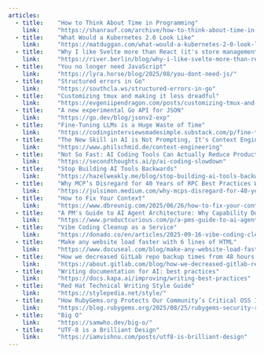 ```yaml
---
articles:
  - title:    "How to Think About Time in Programming"
    link:     "https://shanrauf.com/archive/how-to-think-about-time-in-programming"
  - title:    "What Would a Kubernetes 2.0 Look Like"
    link:     "https://matduggan.com/what-would-a-kubernetes-2-0-look-like/"
  - title:    "Why I like Svelte more than React (it's store management)"
    link:     "https://river.berlin/blog/why-i-like-svelte-more-than-react/"
  - title:    "You no longer need JavaScript"
    link:     "https://lyra.horse/blog/2025/08/you-dont-need-js/"
  - title:    "Structured errors in Go"
    link:     "https://southcla.ws/structured-errors-in-go"
  - title:    "Customizing tmux and making it less dreadful"
    link:     "https://evgeniipendragon.com/posts/customizing-tmux-and-making-it-less-dreadful/"
  - title:    "A new experimental Go API for JSON"
    link:     "https://go.dev/blog/jsonv2-exp"
  - title:    "Fine-Tuning LLMs is a Huge Waste of Time"
    link:     "https://codinginterviewsmadesimple.substack.com/p/fine-tuning-llms-is-a-huge-waste"
  - title:    "The New Skill in AI is Not Prompting, It's Context Engineering"
    link:     "https://www.philschmid.de/context-engineering"
  - title:    "Not So Fast: AI Coding Tools Can Actually Reduce Productivity"
    link:     "https://secondthoughts.ai/p/ai-coding-slowdown"
  - title:    "Stop Building AI Tools Backwards"
    link:     "https://hazelweakly.me/blog/stop-building-ai-tools-backwards/"
  - title:    "Why MCP’s Disregard for 40 Years of RPC Best Practices Will Burn Enterprises"
    link:     "https://julsimon.medium.com/why-mcps-disregard-for-40-years-of-rpc-best-practices-will-burn-enterprises-8ef85ce5bc9b"
  - title:    "How to Fix Your Context"
    link:     "https://www.dbreunig.com/2025/06/26/how-to-fix-your-context.html"
  - title:    "A PM's Guide to AI Agent Architecture: Why Capability Doesn't Equal Adoption"
    link:     "https://www.productcurious.com/p/a-pms-guide-to-ai-agent-architecture"
  - title:    "Vibe Coding Cleanup as a Service"
    link:     "https://donado.co/en/articles/2025-09-16-vibe-coding-cleanup-as-a-service/"
  - title:    "Make any website load faster with 6 lines of HTML"
    link:     "https://www.docuseal.com/blog/make-any-website-load-faster-with-6-lines-html"
  - title:    "How we decreased GitLab repo backup times from 48 hours to 41 minutes"
    link:     "https://about.gitlab.com/blog/how-we-decreased-gitlab-repo-backup-times-from-48-hours-to-41-minutes/"
  - title:    "Writing documentation for AI: best practices"
    link:     "https://docs.kapa.ai/improving/writing-best-practices"
  - title:    "Red Hat Technical Writing Style Guide"
    link:     "https://stylepedia.net/style/"
  - title:    "How RubyGems.org Protects Our Community’s Critical OSS Infrastructure"
    link:     "https://blog.rubygems.org/2025/08/25/rubygems-security-response.html"
  - title:    "Big O"
    link:     "https://samwho.dev/big-o/"
  - title:    "UTF-8 is a Brilliant Design"
    link:     "https://iamvishnu.com/posts/utf8-is-brilliant-design"
---
```

